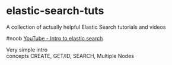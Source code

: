 elastic-search-tuts
===================

A collection of actually helpful Elastic Search tutorials and videos

#noob
[YouTube - Intro to elastic search](http://www.youtube.com/watch?v=XCHYo0CsZrk)

Very simple intro  
concepts CREATE, GET/ID, SEARCH, Multiple Nodes 
